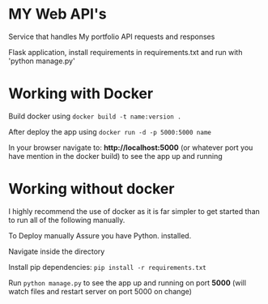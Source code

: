 # MY Web API's

Service that handles My portfolio API requests and responses

Flask application, install requirements in requirements.txt and run with 'python manage.py'

# Working with Docker

Build docker using ` docker build -t name:version .  `

After deploy the app using ` docker run -d -p 5000:5000 name `

In your browser navigate to: **http://localhost:5000** (or whatever port you have mention in the docker build) to see the app up and running

# Working without docker

I highly recommend the use of docker as it is far simpler to get started than to run all of the following manually.

To Deploy manually Assure you have Python. installed.

Navigate inside the directory

Install pip dependencies: `pip install -r requirements.txt`

Run `python manage.py` to see the app up and running on port **5000** (will watch files and restart server on port 5000 on change)
